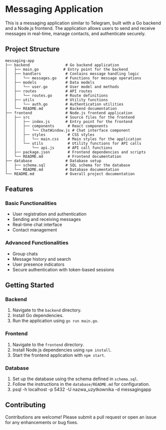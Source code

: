 # Messaging Application

This is a messaging application similar to Telegram, built with a Go backend and a Node.js frontend. The application allows users to send and receive messages in real-time, manage contacts, and authenticate securely.

## Project Structure

```
messaging-app
├── backend                # Go backend application
│   ├── main.go           # Entry point for the backend
│   ├── handlers           # Contains message handling logic
│   │   └── messages.go    # Functions for message operations
│   ├── models             # Data models
│   │   └── user.go        # User model and methods
│   ├── routes             # API routes
│   │   └── routes.go      # Route definitions
│   ├── utils              # Utility functions
│   │   └── auth.go        # Authentication utilities
│   └── README.md          # Backend documentation
├── frontend               # Node.js frontend application
│   ├── src                # Source files for the frontend
│   │   ├── index.js       # Entry point for the frontend
│   │   ├── components      # React components
│   │   │   └── ChatWindow.js # Chat interface component
│   │   ├── styles          # CSS styles
│   │   │   └── main.css    # Main styles for the application
│   │   └── utils           # Utility functions for API calls
│   │       └── api.js      # API call functions
│   ├── package.json        # Frontend dependencies and scripts
│   └── README.md           # Frontend documentation
├── database               # Database setup
│   ├── schema.sql         # SQL schema for the database
│   └── README.md          # Database documentation
└── README.md              # Overall project documentation
```

## Features

### Basic Functionalities
- User registration and authentication
- Sending and receiving messages
- Real-time chat interface
- Contact management

### Advanced Functionalities
- Group chats
- Message history and search
- User presence indicators
- Secure authentication with token-based sessions

## Getting Started

### Backend
1. Navigate to the `backend` directory.
2. Install Go dependencies.
3. Run the application using `go run main.go`.

### Frontend
1. Navigate to the `frontend` directory.
2. Install Node.js dependencies using `npm install`.
3. Start the frontend application with `npm start`.

### Database
1. Set up the database using the schema defined in `schema.sql`.
2. Follow the instructions in the `database/README.md` for configuration.
3. psql -h localhost -p 5432 -U nazwa_uzytkownika -d messagingapp

## Contributing
Contributions are welcome! Please submit a pull request or open an issue for any enhancements or bug fixes.